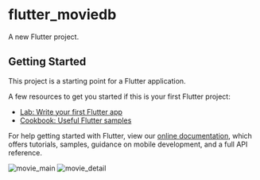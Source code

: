 # flutter_moviedb

A new Flutter project.

## Getting Started

This project is a starting point for a Flutter application.

A few resources to get you started if this is your first Flutter project:

- [Lab: Write your first Flutter app](https://flutter.dev/docs/get-started/codelab)
- [Cookbook: Useful Flutter samples](https://flutter.dev/docs/cookbook)

For help getting started with Flutter, view our
[online documentation](https://flutter.dev/docs), which offers tutorials,
samples, guidance on mobile development, and a full API reference.

![movie_main](https://user-images.githubusercontent.com/69036818/134939806-1353b0bb-9593-4982-ad3d-641d27d352f3.png)
![movie_detail](https://user-images.githubusercontent.com/69036818/134939823-1a7b8708-2a00-46b8-a6fc-d40777f66e36.png)
